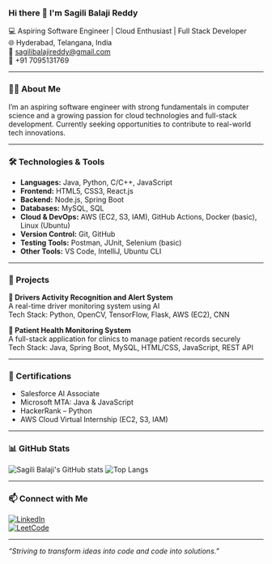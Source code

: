 ### Hi there 👋 I'm Sagili Balaji Reddy

💻 Aspiring Software Engineer | Cloud Enthusiast | Full Stack Developer  
🌐 Hyderabad, Telangana, India  
📧 sagilibalajireddy@gmail.com  
📱 +91 7095131769  

---

### 🧑‍💻 About Me
I’m an aspiring software engineer with strong fundamentals in computer science and a growing passion for cloud technologies and full-stack development. Currently seeking opportunities to contribute to real-world tech innovations.

---

### 🛠️ Technologies & Tools
- **Languages:** Java, Python, C/C++, JavaScript  
- **Frontend:** HTML5, CSS3, React.js  
- **Backend:** Node.js, Spring Boot  
- **Databases:** MySQL, SQL  
- **Cloud & DevOps:** AWS (EC2, S3, IAM), GitHub Actions, Docker (basic), Linux (Ubuntu)  
- **Version Control:** Git, GitHub  
- **Testing Tools:** Postman, JUnit, Selenium (basic)  
- **Other Tools:** VS Code, IntelliJ, Ubuntu CLI

---

### 💼 Projects
**🔹 Drivers Activity Recognition and Alert System**  
A real-time driver monitoring system using AI  
Tech Stack: Python, OpenCV, TensorFlow, Flask, AWS (EC2), CNN

**🔹 Patient Health Monitoring System**  
A full-stack application for clinics to manage patient records securely  
Tech Stack: Java, Spring Boot, MySQL, HTML/CSS, JavaScript, REST API

---

### 📜 Certifications
- Salesforce AI Associate  
- Microsoft MTA: Java & JavaScript  
- HackerRank – Python  
- AWS Cloud Virtual Internship (EC2, S3, IAM)

---

### 📊 GitHub Stats
![Sagili Balaji's GitHub stats](https://github-readme-stats.vercel.app/api?username=your-github-username&show_icons=true&theme=radical)
![Top Langs](https://github-readme-stats.vercel.app/api/top-langs/?username=your-github-username&layout=compact)

---

### 📫 Connect with Me
[![LinkedIn](https://img.shields.io/badge/-LinkedIn-blue?style=flat-square&logo=linkedin&link=https://linkedin.com/in/YOUR_PROFILE)](https://linkedin.com/in/YOUR_PROFILE)  
[![LeetCode](https://img.shields.io/badge/-LeetCode-orange?style=flat-square&logo=leetcode&link=https://leetcode.com/YOUR_PROFILE)](https://leetcode.com/YOUR_PROFILE)

---

_“Striving to transform ideas into code and code into solutions.”_

